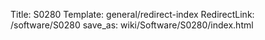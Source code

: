 Title: S0280
Template: general/redirect-index
RedirectLink: /software/S0280
save_as: wiki/Software/S0280/index.html